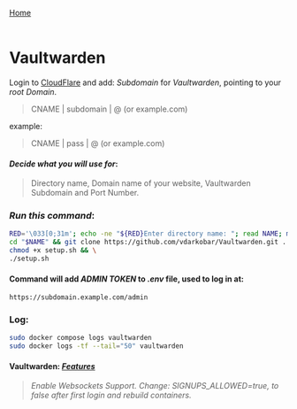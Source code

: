 <p align="left">
  <a href="https://github.com/vdarkobar/home-cloud">Home</a>
  <br><br>
</p> 
  
# Vaultwarden
    
Login to <a href="https://dash.cloudflare.com/">CloudFlare</a> and add: *Subdomain* for *Vaultwarden*, pointing to your *root Domain*.
  
> CNAME | subdomain | @ (or example.com)
  
example:
  
> CNAME | pass | @ (or example.com)
  
  
#### *Decide what you will use for*:
  
> Directory name, Domain name of your website, Vaultwarden Subdomain and Port Number.  
  
### *Run this command*:
```bash
RED='\033[0;31m'; echo -ne "${RED}Enter directory name: "; read NAME; mkdir -p "$NAME"; \
cd "$NAME" && git clone https://github.com/vdarkobar/Vaultwarden.git . && \
chmod +x setup.sh && \
./setup.sh
```
  
#### Command will add *ADMIN TOKEN* to *.env* file, used to log in at:
```
https://subdomain.example.com/admin
```
  
### Log:
```bash
sudo docker compose logs vaultwarden
sudo docker logs -tf --tail="50" vaultwarden
```
  
#### Vaultwarden: <i><a href="https://github.com/dani-garcia/vaultwarden/wiki">Features</a></i>
> *Enable Websockets Support.*
> *Change: SIGNUPS_ALLOWED=true, to false after first login and rebuild containers.*
